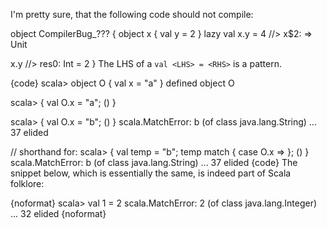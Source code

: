 I'm pretty sure, that the following code should not compile:

object CompilerBug_??? {
  object x {
    val y = 2
  }
  lazy val x.y = 4                                //> x$2: => Unit
  
  x.y                                             //> res0: Int = 2
}
The LHS of a `val <LHS> = <RHS>` is a pattern.

{code}
scala> object O { val x = "a" }
defined object O

scala> { val O.x = "a"; () }

scala> { val O.x = "b"; () }
scala.MatchError: b (of class java.lang.String)
  ... 37 elided

// shorthand for:
scala> { val temp = "b"; temp match { case O.x => }; () }
scala.MatchError: b (of class java.lang.String)
  ... 37 elided
{code}
The snippet below, which is essentially the same, is indeed part of Scala folklore:

{noformat}
scala> val 1 = 2
scala.MatchError: 2 (of class java.lang.Integer)
  ... 32 elided
{noformat}
